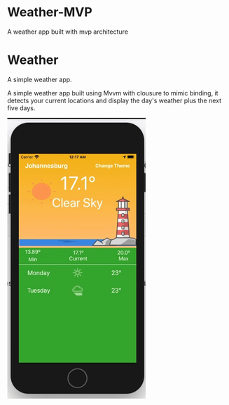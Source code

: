# Weather-MVP
A weather app built with mvp architecture

# Weather
A simple weather app.


A simple weather app built using Mvvm with clousure to mimic binding, it detects your current locations and display the day's weather plus the next five days. 

![Weather Movie](https://github.com/Gtwatt1/Weather/blob/master/weather_mov.gif)
